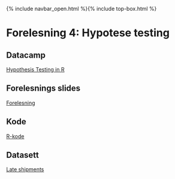 {% include navbar_open.html %}{% include top-box.html %}
# Forelesning 4: Hypotese testing

## Datacamp
[Hypothesis Testing in R](https://app.datacamp.com/learn/courses/hypothesis-testing-in-r)

## Forelesnings slides
[Forelesning]()

## Kode 
[R-kode]()


## Datasett
[Late shipments](https://github.com/uit-sok-2009-h22/uit-sok-2009-h22.github.io/blob/main/filer/late_shipments.Rdata?raw=true)

